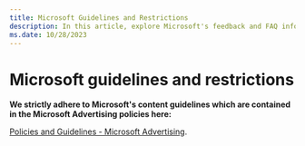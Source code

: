 ```yaml
---
title: Microsoft Guidelines and Restrictions
description: In this article, explore Microsoft's feedback and FAQ information in the Microsoft Advertising policies.
ms.date: 10/28/2023
---
```


# Microsoft guidelines and restrictions

**We strictly adhere to Microsoft's content guidelines which are contained in the Microsoft Advertising policies here:**

[Policies and Guidelines - Microsoft Advertising](https://about.ads.microsoft.com/en-us/policies/home).
